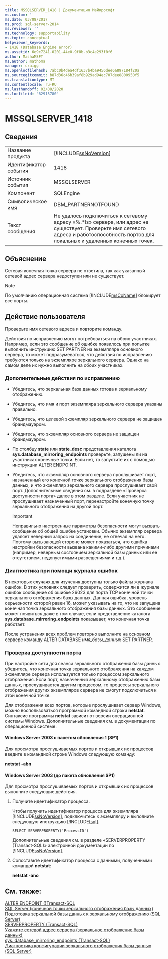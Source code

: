 ```yaml
---
title: MSSQLSERVER_1418 | Документация Майкрософт
ms.custom: ''
ms.date: 03/08/2017
ms.prod: sql-server-2014
ms.reviewer: ''
ms.technology: supportability
ms.topic: conceptual
helpviewer_keywords:
- 1418 (Database Engine error)
ms.assetid: 6e9c7241-0201-44e0-9f8b-b3c4e293f0f6
author: MashaMSFT
ms.author: mathoma
manager: craigg
ms.openlocfilehash: 7abc0b4dea4df1637b4ba9456dee6a897184f20a
ms.sourcegitcommit: b87d36c46b39af8b929ad94ec707dee8800950f5
ms.translationtype: MT
ms.contentlocale: ru-RU
ms.lasthandoff: 02/08/2020
ms.locfileid: "62915780"
---
```

# <a name="mssqlserver_1418"></a>MSSQLSERVER_1418
    
## <a name="details"></a>Сведения  
  
|||  
|-|-|  
|Название продукта|[!INCLUDE[ssNoVersion](../../includes/ssnoversion-md.md)]|  
|Идентификатор события|1418|  
|Источник события|MSSQLSERVER|  
|Компонент|SQLEngine|  
|Символическое имя|DBM_PARTNERNOTFOUND|  
|Текст сообщения|Не удалось подключиться к сетевому адресу «%.*ls» сервера, или адрес не существует. Проверьте имя сетевого адреса и работоспособность портов для локальных и удаленных конечных точек.|  
  
## <a name="explanation"></a>Объяснение  
 Сетевая конечная точка сервера не ответила, так как указанный сетевой адрес сервера недоступен или не существует.  
  
> [!NOTE]  
>  По умолчанию операционная система [!INCLUDE[msCoName](../../includes/msconame-md.md)] блокирует все порты.  
  
## <a name="user-action"></a>Действие пользователя  
 Проверьте имя сетевого адреса и повторите команду.  
  
 Действия по исправлению могут потребоваться на обоих участниках. Например, если это сообщение об ошибке появилось при попытке выполнить инструкцию SET PARTNER на экземпляре основного сервера, то может подразумеваться, что действия по исправлению требуются только на экземпляре зеркального сервера. Однако на самом деле их нужно выполнить на обоих участниках.  
  
### <a name="additional-corrective-actions"></a>Дополнительные действия по исправлению  
  
-   Убедитесь, что зеркальная база данных готова к зеркальному отображению.  
  
-   Убедитесь, что имя и порт экземпляра зеркального сервера указаны правильно.  
  
-   Убедитесь, что целевой экземпляр зеркального сервера не защищен брандмауэром.  
  
-   Убедитесь, что экземпляр основного сервера не защищен брандмауэром.  
  
-   По столбцу **state** или **state_desc** представления каталога **sys.database_mirroring_endpoints** проверьте, запущены ли на участниках конечные точки. Если нет, то запустите их с помощью инструкции ALTER ENDPOINT.  
  
-   Убедитесь, что экземпляр основного сервера прослушивает порт, назначенный его конечной точке зеркального отображения базы данных, и что экземпляр зеркального сервера прослушивает свой порт. Дополнительные сведения см. в подразделе «Проверка доступности порта» далее в этом разделе. Если участник не прослушивает назначенный порт, перенастройте конечную точку зеркального отображения на другой порт.  
  
    > [!IMPORTANT]  
    >  Неправильно настроенные параметры безопасности могут вызвать сообщение об общей ошибке установки. Обычно экземпляр сервера удаляет неверный запрос на соединение, не отвечая на него. Поэтому вызывающей стороне может показаться, что ошибка настройки безопасности вызвана какими-либо другими причинами (например, неверным состоянием зеркальной базы данных или ее отсутствием, недопустимыми разрешениями и т.д.).  
  
### <a name="using-the-error-log-file-for-diagnosis"></a>Диагностика при помощи журнала ошибок  
 В некоторых случаях для изучения доступны только файлы журнала ошибок. В этих условиях следует проверить, содержится ли в журнале ошибок сообщение об ошибке 26023 для порта TCP конечной точки зеркального отображения базы данных. Данная ошибка, уровень серьезности которой равен 16, может указывать на то, что не запущена конечная точка зеркального отображения базы данных. Это сообщение может появиться даже в том случае, если представление каталога **sys.database_mirroring_endpoints** показывает, что конечная точка работает.  
  
 После устранения всех проблем повторно выполните на основном сервере команду ALTER DATABASE *имя_базы_данных* SET PARTNER.  
  
### <a name="verifying-port-availability"></a>Проверка доступности порта  
 При настройке сети для сеанса зеркального отображения базы данных убедитесь, что конечная точка зеркального отображения на каждом экземпляре сервера используется только процессом зеркального отображения. Если порт, назначенный зеркальному отображению базы данных, прослушивается другим процессом, то процессы зеркального отображения других экземпляров сервера не смогут подключиться к этой конечной точке.  
  
 Для отображения всех портов, которые прослушивает сервер Windows, можно воспользоваться программой командной строки **netstat**. Синтаксис программы **netstat** зависит от версии операционной системы Windows. Дополнительные сведения см. в документации по операционной системе.  
  
#### <a name="windows-server-2003-service-pack-1-sp1"></a>Windows Server 2003 с пакетом обновления 1 (SP1)  
 Для просмотра прослушиваемых портов и открывших их процессов введите в командной строке Windows следующую команду:  
  
 **netstat -abn**  
  
#### <a name="windows-server-2003-pre-sp1"></a>Windows Server 2003 (до пакета обновления SP1)  
 Для просмотра прослушиваемых портов и открывших их процессов выполните следующие действия.  
  
1.  Получите идентификатор процесса.  
  
     Чтобы получить идентификатор процесса для экземпляра [!INCLUDE[ssNoVersion](../../includes/ssnoversion-md.md)], подключитесь к экземпляру и выполните следующую инструкцию [!INCLUDE[tsql](../../includes/tsql-md.md)].  
  
    ```  
    SELECT SERVERPROPERTY('ProcessID')   
    ```  
  
     Дополнительные сведения см. в разделе «SERVERPROPERTY (Transact-SQL)» электронной документации по [!INCLUDE[ssNoVersion](../../includes/ssnoversion-md.md)].  
  
2.  Сопоставьте идентификатор процесса с данными, полученными командой **netstat**:  
  
     **netstat -ano**  
  
## <a name="see-also"></a>См. также:  
 [ALTER ENDPOINT &#40;&#41;Transact-SQL](/sql/t-sql/statements/alter-endpoint-transact-sql)   
 [SQL Server &#40;конечной точки зеркального отображения базы данных&#41;](../../database-engine/database-mirroring/the-database-mirroring-endpoint-sql-server.md)   
 [Подготовка зеркальной базы данных к зеркальному отображению &#40;SQL Server&#41;](../../database-engine/database-mirroring/prepare-a-mirror-database-for-mirroring-sql-server.md)   
 [SERVERPROPERTY &#40;Transact-SQL&#41;](/sql/t-sql/functions/serverproperty-transact-sql)   
 [Укажите сетевой адрес сервера &#40;зеркальное отображение базы данных&#41;](../../database-engine/database-mirroring/specify-a-server-network-address-database-mirroring.md)   
 [sys. database_mirroring_endpoints &#40;Transact-SQL&#41;](/sql/relational-databases/system-catalog-views/sys-database-mirroring-endpoints-transact-sql)   
 [Диагностика конфигурации зеркального отображения базы данных (SQL Server)](../../database-engine/database-mirroring/troubleshoot-database-mirroring-configuration-sql-server.md)  
  
  
